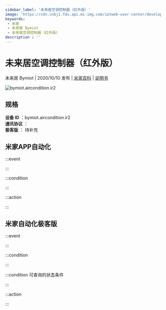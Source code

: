 ```yaml
---
sidebar_label: '未来居空调控制器（红外版）'
image: 'https://cdn.cnbj1.fds.api.mi-img.com/iotweb-user-center/developer_1679048481062cvaQuL0I.png?GalaxyAccessKeyId=AKVGLQWBOVIRQ3XLEW&Expires=9223372036854775807&Signature=gdN4RDSn5tdWLNENxFpwxfQ0YdI='
keywords: 
 - 米家
 - 未来居 Bymiot
 - 未来居空调控制器（红外版）
description : ''
---
```

# 未来居空调控制器（红外版）

未来居 Bymiot | 2020/10/10 发布 | [米家百科](https://home.mi.com/webapp/content/baike/product/index.html?model=bymiot.aircondition.ir2) | [说明书](https://home.mi.com/views/introduction.html?model=bymiot.aircondition.ir2&region=cn)

![bymiot.aircondition.ir2](https://cdn.cnbj1.fds.api.mi-img.com/iotweb-user-center/developer_1679048481062cvaQuL0I.png?GalaxyAccessKeyId=AKVGLQWBOVIRQ3XLEW&Expires=9223372036854775807&Signature=gdN4RDSn5tdWLNENxFpwxfQ0YdI=)

## 规格  
> 
**设备 ID** ：bymiot.aircondition.ir2  
**通讯协议** ：  
**极客版**  ： 待补充 


## 米家APP自动化  

:::event  

:::

:::condition  

:::

:::action   

:::

## 米家自动化极客版  

:::event  

:::

:::condition  

:::

:::condition 可查询的状态条件  

:::

:::action  

:::

        
